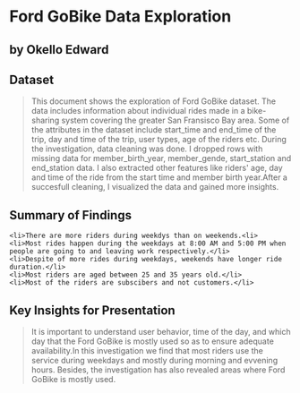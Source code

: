 # Ford GoBike Data Exploration
## by Okello Edward


## Dataset

> This document shows the exploration of Ford GoBike dataset. The data includes information about individual rides made in a bike-sharing system covering the greater San Fransisco Bay area. Some of the attributes in the dataset include start_time and end_time of the trip, day and time of the trip, user types, age of the riders etc.
During the investigation, data cleaning was done. I dropped rows with missing data for member_birth_year, member_gende, start_station and end_station data. I also extracted other features like riders' age, day and time of the ride from the start time and member birth year.After a succesfull cleaning, I visualized the data and gained more insights.


## Summary of Findings

> <ul>
    <li>There are more riders during weekdys than on weekends.<li>
    <li>Most rides happen during the weekdays at 8:00 AM and 5:00 PM when people are going to and leaving work respectively.</li>
    <li>Despite of more rides during weekdays, weekends have longer ride duration.</li>
    <li>Most riders are aged between 25 and 35 years old.</li>
    <li>Most of the riders are subscibers and not customers.</li>
 </ul>


## Key Insights for Presentation

> It is important to understand user behavior, time of the day, and which day that the Ford GoBike is mostly used so as to ensure adequate availability.In this investigation we find that most riders use the service during weekdays and mostly during morning and evvening hours. Besides, the investigation has also revealed areas where Ford GoBike is mostly used.